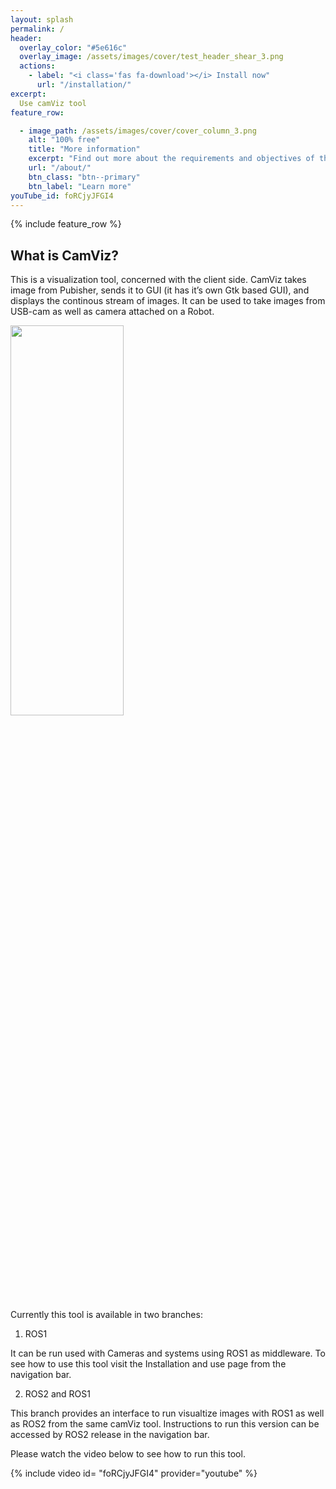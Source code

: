 ```yaml
---
layout: splash
permalink: /
header:
  overlay_color: "#5e616c"
  overlay_image: /assets/images/cover/test_header_shear_3.png
  actions:
    - label: "<i class='fas fa-download'></i> Install now"
      url: "/installation/"
excerpt: 
  Use camViz tool
feature_row:

  - image_path: /assets/images/cover/cover_column_3.png
    alt: "100% free"
    title: "More information"
    excerpt: "Find out more about the requirements and objectives of the project."
    url: "/about/"
    btn_class: "btn--primary"
    btn_label: "Learn more"   
youTube_id: foRCjyJFGI4
---
```


{% include feature_row %}


## What is CamViz?

This is a visualization tool, concerned with the client side. CamViz takes image from Pubisher, sends it to GUI (it has it’s own Gtk based GUI), and displays the continous stream of images. It can be used to take images from USB-cam as well as camera attached on a Robot.

<img src="/assets/images/camvizdocs.png" width="60%" height="40%">

Currently this tool is available in two branches:

1. ROS1 

It can be run used with Cameras and systems using ROS1 as middleware. To see how to use this tool visit the Installation and use page from the navigation bar.

2. ROS2 and ROS1

This branch provides an interface to run visualtize images with ROS1 as well as ROS2 from the same camViz tool. Instructions to run this version can be accessed by ROS2 release in the navigation bar. 

Please watch the video below to see how to run this tool.

{% include video id= "foRCjyJFGI4" provider="youtube" %}
